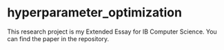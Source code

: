 # hyperparameter_optimization

This research project is my Extended Essay for IB Computer Science. You can find the paper in the repository.
